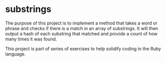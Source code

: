 # substrings

The purpose of this project is to implement a method that takes a word or phrase and checks if there is a match in an array of substrings. It will then output a hash of each substring that matched and provide a count of how many times it was found.

This project is part of series of exercises to help solidify coding in the Ruby language.